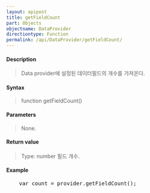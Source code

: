 ```yaml
---
layout: apipost
title: getFieldCount
part: Objects
objectname: DataProvider
directiontype: Function
permalink: /api/DataProvider/getFieldCount/
---
```



#### Description

> Data provider에 설정된 데이터필드의 개수를 가져온다.

#### Syntax

> function getFieldCount()

#### Parameters

> None.

#### Return value

> Type: number
> 필드 개수.

#### Example

<pre class="prettyprint">
    var count = provider.getFieldCount();
</pre>


